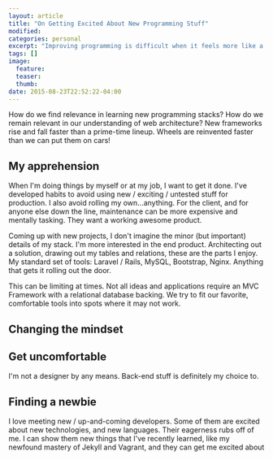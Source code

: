 ```yaml
---
layout: article
title: "On Getting Excited About New Programming Stuff"
modified:
categories: personal
excerpt: "Improving programming is difficult when it feels more like a job than a toy"
tags: []
image:
  feature:
  teaser:
  thumb:
date: 2015-08-23T22:52:22-04:00
---
```


How do we find relevance in learning new programming stacks? How do we remain relevant in our understanding of web architecture? New frameworks rise and fall faster than a prime-time lineup. Wheels are reinvented faster than we can put them on cars!

## My apprehension

When I'm doing things by myself or at my job, I want to get it done. I've developed habits to avoid using new / exciting / untested stuff for production. I also avoid rolling my own...anything. For the client, and for anyone else down the line, maintenance can be more expensive and mentally tasking. They want a working awesome product.

Coming up with new projects, I don't imagine the minor (but important) details of my stack. I'm more interested in the end product. Architecting out a solution, drawing out my tables and relations, these are the parts I enjoy. My standard set of tools: Laravel / Rails, MySQL, Bootstrap, Nginx. Anything that gets it rolling out the door.

This can be limiting at times. Not all ideas and applications require an MVC Framework with a relational database backing. We try to fit our favorite, comfortable tools into spots where it may not work.

## Changing the mindset



## Get uncomfortable

I'm not a designer by any means. Back-end stuff is definitely my choice to.

## Finding a newbie

I love meeting new / up-and-coming developers. Some of them are excited about new technologies, and new languages. Their eagerness rubs off of me. I can show them new things that I've recently learned, like my newfound mastery of Jekyll and Vagrant, and they can get me excited about 